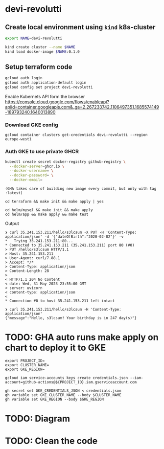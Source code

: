 # devi-revolutti

## Create local environment using `kind` k8s-cluster

```bash
export NAME=devi-revolutti

kind create cluster --name $NAME
kind load docker-image $NAME:0.1.0
```

## Setup terraform code

```bash
gcloud auth login
gcloud auth application-default login
gcloud config set project devi-revolutti
```

Enable Kubernets API form the browser
https://console.cloud.google.com/flows/enableapi?apiid=container.googleapis.com&_ga=2.267233742.1106497351.1685574149-189793240.1640013890

### Download GKE config

```
gcloud container clusters get-credentials devi-revolutti --region europe-west1 
```

### Auth GKE to use private GHCR

```bash
kubectl create secret docker-registry github-registry \
  --docker-server=ghcr.io \
  --docker-username= \
  --docker-password= \
  --docker-email=
```

```
(GHA takes care of building new image every commit, but only with tag :latest)

cd terraform && make init && make apply | yes

cd helm/mysql && make init && make apply
cd helm/app && make apply && make test
```

Output

```
❯ curl 35.241.153.211/hello/s3lcsum -X PUT -H 'Content-Type: application/json' -d '{"dateOfBirth":"2020-02-02"}' -v
*   Trying 35.241.153.211:80...
* Connected to 35.241.153.211 (35.241.153.211) port 80 (#0)
> PUT /hello/s3lcsum HTTP/1.1
> Host: 35.241.153.211
> User-Agent: curl/7.88.1
> Accept: */*
> Content-Type: application/json
> Content-Length: 28
>
< HTTP/1.1 204 No Content
< date: Wed, 31 May 2023 23:55:00 GMT
< server: uvicorn
< content-type: application/json
<
* Connection #0 to host 35.241.153.211 left intact
```

```
❯ curl 35.241.153.211/hello/s3lcsum -H 'Content-Type: application/json'
{"message":"Hello, s3lcsum! Your birthday is in 247 day(s)"}
```

# TODO: GHA auto runs make apply on chart to deploy it to GKE

```
export PROJECT_ID=
export CLUSTER_NAME=
export GKE_REGION=

gcloud iam service-accounts keys create credentials.json --iam-account=github-actions@${PROJECT_ID}.iam.gserviceaccount.com

gh secret set GKE_CREDENTIALS_JSON < credentials.json
gh variable set GKE_CLUSTER_NAME --body $CLUSTER_NAME
gh variable set GKE_REGION --body $GKE_REGION
```
# TODO: Diagram

# TODO: Clean the code